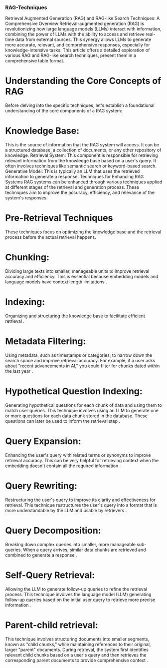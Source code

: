 ### RAG-Techniques
Retrieval Augmented Generation (RAG) and RAG-like Search Techniques: A Comprehensive Overview
Retrieval-augmented generation (RAG) is revolutionizing how large language models (LLMs) interact with information, combining the power of LLMs with the ability to access and retrieve real-time data from external sources. This synergy allows LLMs to generate more accurate, relevant, and comprehensive responses, especially for knowledge-intensive tasks. This article offers a detailed exploration of various RAG and RAG-like search techniques,  present them in a comprehensive table format.

# Understanding the Core Concepts of RAG
Before delving into the specific techniques, let's establish a foundational understanding of the core components of a RAG system:

# Knowledge Base: 
This is the source of information that the RAG system will access. It can be a structured database, a collection of documents, or any other repository of knowledge.
Retrieval System: This component is responsible for retrieving relevant information from the knowledge base based on a user's query. It often involves techniques like semantic search or keyword-based search.
Generative Model: This is typically an LLM that uses the retrieved information to generate a response.
Techniques for Enhancing RAG Systems
RAG systems can be enhanced through various techniques applied at different stages of the retrieval and generation process. These techniques aim to improve the accuracy, efficiency, and relevance of the system's responses.

# Pre-Retrieval Techniques
These techniques focus on optimizing the knowledge base and the retrieval process before the actual retrieval happens.

# Chunking:
Dividing large texts into smaller, manageable units to improve retrieval accuracy and efficiency. This is essential because embedding models and language models have context length limitations .
# Indexing: 
Organizing and structuring the knowledge base to facilitate efficient retrieval .
# Metadata Filtering: 
Using metadata, such as timestamps or categories, to narrow down the search space and improve retrieval accuracy. For example, if a user asks about "recent advancements in AI," you could filter for chunks dated within the last year .
# Hypothetical Question Indexing: 
Generating hypothetical questions for each chunk of data and using them to match user queries. This technique involves using an LLM to generate one or more questions for each data chunk stored in the database. These questions can later be used to inform the retrieval step .
# Query Expansion: 
Enhancing the user's query with related terms or synonyms to improve retrieval accuracy. This can be very helpful for retrieving context when the embedding doesn't contain all the required information .
# Query Rewriting: 
Restructuring the user's query to improve its clarity and effectiveness for retrieval. This technique restructures the user's query into a format that is more understandable by the LLM and usable by retrievers .
# Query Decomposition: 
Breaking down complex queries into smaller, more manageable sub-queries. When a query arrives, similar data chunks are retrieved and combined to generate a response .
# Self-Query Retrieval: 
Allowing the LLM to generate follow-up queries to refine the retrieval process. This technique involves the language model (LLM) generating follow-up queries based on the initial user query to retrieve more precise information .
# Parent-child retrieval: 
This technique involves structuring documents into smaller segments, known as "child chunks," while maintaining references to their original, larger "parent" documents. During retrieval, the system first identifies relevant child chunks based on a user's query and then retrieves the corresponding parent documents to provide comprehensive context .



